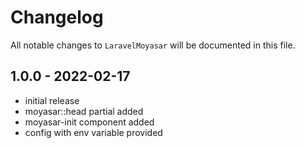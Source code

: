 # Changelog

All notable changes to `LaravelMoyasar` will be documented in this file.

## 1.0.0 - 2022-02-17

- initial release
- moyasar::head partial added
- moyasar-init component added
- config with env variable provided
